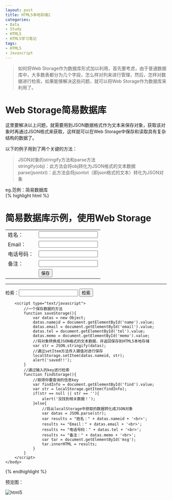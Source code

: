 ```yaml
---
layout: post
title: HTML5本地存储2
categories:
- Data
- Study
- HTML5
- HTML5学习笔记
tags:
- HTML5
- Javascript
---
```


> 如何将Web Storage作为数据库形式加以利用，首先要考虑，由于普通数据库中，大多数表都分为几个字段，怎么样对列来进行管理，然后，怎样对数据进行检索，如果能够解决这些问题，就可以将Web Storage作为数据库来利用了。   

# Web Storage简易数据库   

这里要解决以上问题，就需要用到JSON数据格式作为文本来保存对象，获取该对象时再通过JSON格式来获取，这样就可以在Web Storage中保存和读取具有复杂结构的数据了。  

以下的例子用到了两个关键的方法：   

> JSON对象的stringify方法和parse方法  
> stringify(obj)：此方法会将obj转化为JSON格式的文本数据   
> parse(jsontxt)：此方法会将jsontxt（即json格式的文本）转化为JSON对象   

eg\.范例：简易数据库   
{% highlight html %}
<!DOCTYPE html>
<html>
    <head>
        <meta charset="UTF-8">
        <title>简易数据库示例</title>
    </head>
    <body>
        <h1>简易数据库示例，使用Web Storage</h1>
        <table>
        	<tr>
        		<td>姓名：</td>
        		<td><input type="text" id="name"></td>
        	</tr>
        	<tr>
        		<td>Email：</td>
        		<td><input type="text" id="email"></td>
        	</tr>
        	<tr>
        		<td>电话号码：</td>
        		<td><input type="text" id="tel"></td>
        	</tr>
        	<tr>
        		<td>备注：</td>
        		<td><input type="text" id="memo"></td>
        	</tr>
        	<tr>
        		<td></td>
        		<td><input type="button" value="保存" onclick="saveStorage();"></td>
        	</tr>	
        </table>
        <hr>
        <p>检索：<input type="text" id="find">
        	     <input type="button" value="检索" onclick="findStorage();">
        </p>
        <p id="msg"></p>
        
        <script type="text/javascript">
        	//一个保存数据的方法
        	function saveStorage(){
        		var datas = new Object;
        		datas.nameid = document.getElementById('name').value;	
        		datas.email = document.getElementById('email').value;
        		datas.tel = document.getElementById('tel').value;
        		datas.memo = document.getElementById('memo').value;
        		//将对象转换成JSON格式的文本数据，并返回保存到HTML5本地存储
        		var str = JSON.stringify(datas);
        		//通过setItem方法传入键值对进行保存
        		localStorage.setItem(datas.nameid, str);
        		alert('saved!!');
        	}
        	//通过输入的key进行检索
        	function findStorage(){
        		//取得你要查询的信息key
        		var findInfo = document.getElementById('find').value;
        		var str = localStorage.getItem(findInfo);
        		if(str == null || str == ''){
        			alert('没找到相关数据！');	
        		}else{
	        		//将从localStorage中获取的数据转化成JSON对象
	        		var datas = JSON.parse(str);
	        		var results = "姓名：" + datas.nameid + '<br>';
	        		results += "Email：" + datas.email + '<br>';
	        		results += "电话号码：" + datas.tel + '<br>';
	        		results += "备注：" + datas.memo + '<br>';
	        		var tar = document.getElementById('msg');
	        		tar.innerHTML = results;	
        		}
        	}
        </script>
    </body>
</html>
{% endhighlight %}   



预览图：   

![html5](http://i.imgur.com/sap8J.png)  

